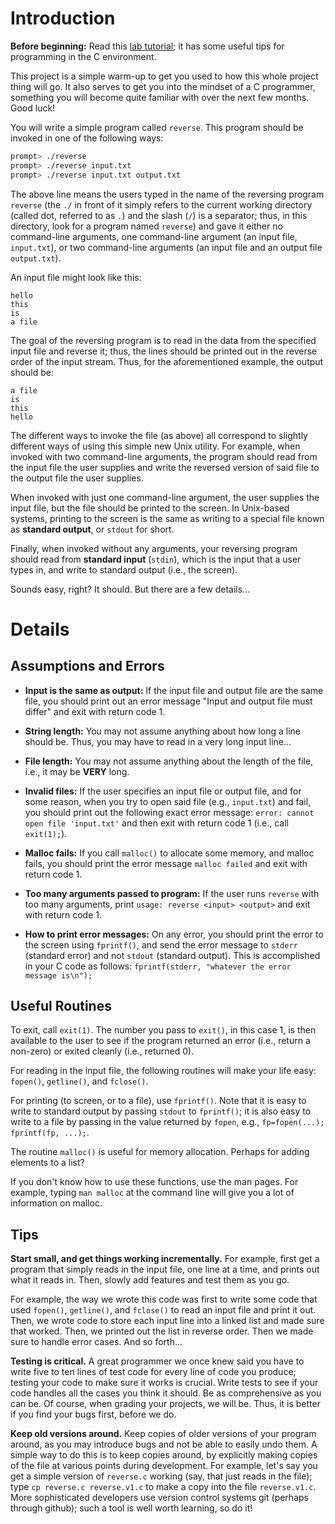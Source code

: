 
# Introduction

**Before beginning:** Read this [lab tutorial](lab-tutorial.pdf); 
it has some useful tips for programming in the C environment.

This project is a simple warm-up to get you used to how this whole
project thing will go. It also serves to get you into the mindset of a C
programmer, something you will become quite familiar with over the next few
months. Good luck!

You will write a simple program called `reverse`. This program should
be invoked in one of the following ways:
```sh
prompt> ./reverse
prompt> ./reverse input.txt
prompt> ./reverse input.txt output.txt
```

The above line means the users typed in the name of the reversing program
`reverse` (the `./` in front of it simply refers to the current working
directory (called dot, referred to as `.`) and the slash (`/`) is a separator;
thus, in this directory, look for a program named `reverse`) and gave it
either no command-line arguments, one command-line argument (an input file,
`input.txt`), or two command-line arguments (an input file and an output file
`output.txt`). 

An input file might look like this: 
```
hello
this
is 
a file
```

The goal of the reversing program is to read in the data from the specified
input file and reverse it; thus, the lines should be printed out in the reverse
order of the input stream. Thus, for the aforementioned example, the output 
should be:
```
a file
is
this
hello
```

The different ways to invoke the file (as above) all correspond to slightly
different ways of using this simple new Unix utility. For example, when
invoked with two command-line arguments, the program should read from the
input file the user supplies and write the reversed version of said file to
the output file the user supplies.

When invoked with just one command-line argument, the user supplies the input
file, but the file should be printed to the screen. In Unix-based systems,
printing to the screen is the same as writing to a special file known as
**standard output**, or `stdout` for short.

Finally, when invoked without any arguments, your reversing program should
read from **standard input** (`stdin`), which is the input that a user types in,
and write to standard output (i.e., the screen).

Sounds easy, right? It should. But there are a few details...

# Details

## Assumptions and Errors

- **Input is the same as output:** If the input file and output file are the
same file, you should print out an error message "Input and output file must
differ" and exit with return code 1.

- **String length:** You may not assume anything about how long a line should
be. Thus, you may have to read in a very long input line...

- **File length:** You may not assume anything about the length of the
file, i.e., it may be **VERY** long.

- **Invalid files:** If the user specifies an input file or output file, and
for some reason, when you try to open said file (e.g., `input.txt`) and
fail, you should print out the following exact error message: `error:
cannot open file 'input.txt'` and then exit with return code 1 (i.e., call
`exit(1);`).

- **Malloc fails:** If you call `malloc()` to allocate some memory, and
malloc fails, you should print the error message `malloc failed` and exit
with return code 1.

- **Too many arguments passed to program:** If the user runs `reverse`
with too many arguments, print `usage: reverse <input> <output>` and exit with
return code 1. 

- **How to print error messages:** On any error, you should print the
error to the screen using `fprintf()`, and send the error message to
`stderr` (standard error) and not `stdout` (standard output). This
is accomplished in your C code as follows: `fprintf(stderr, "whatever the error message is\n");`


## Useful Routines

To exit, call `exit(1)`. The number you pass to `exit()`, in this case 1, is
then available to the user to see if the program returned an error (i.e.,
return a non-zero) or exited cleanly (i.e., returned 0).

For reading in the input file, the following routines will make your life
easy: `fopen()`, `getline()`, and `fclose()`.

For printing (to screen, or to a file), use `fprintf()`.  Note that it is easy
to write to standard output by passing `stdout` to `fprintf()`; it is also
easy to write to a file by passing in the value returned by `fopen`, e.g.,
`fp=fopen(...); fprintf(fp, ...);`.

The routine `malloc()` is useful for memory allocation. Perhaps for
adding elements to a list?
  
If you don't know how to use these functions, use the man pages. For
example, typing `man malloc` at the command line will give you a lot of
information on malloc.

## Tips

**Start small, and get things working incrementally.** For example, first
get a program that simply reads in the input file, one line at a time, and
prints out what it reads in. Then, slowly add features and test them as you
go.

For example, the way we wrote this code was first to write some code that used
`fopen()`, `getline()`, and `fclose()` to read an input file and print it
out. Then, we wrote code to store each input line into a linked list and made
sure that worked. Then, we printed out the list in reverse order. Then we made
sure to handle error cases. And so forth...

**Testing is critical.** A great programmer we once knew said you have to
write five to ten lines of test code for every line of code you produce;
testing your code to make sure it works is crucial. Write tests to see if your
code handles all the cases you think it should. Be as comprehensive as you can
be. Of course, when grading your projects, we will be. Thus, it is better if
you find your bugs first, before we do.

**Keep old versions around.** Keep copies of older versions of your program
around, as you may introduce bugs and not be able to easily undo them. A
simple way to do this is to keep copies around, by explicitly making copies of
the file at various points during development. For example, let's say you get
a simple version of `reverse.c` working (say, that just reads in the file);
type `cp reverse.c reverse.v1.c` to make a copy into the file
`reverse.v1.c`. More sophisticated developers use version control systems git
(perhaps through github); such a tool is well worth learning, so do it!

